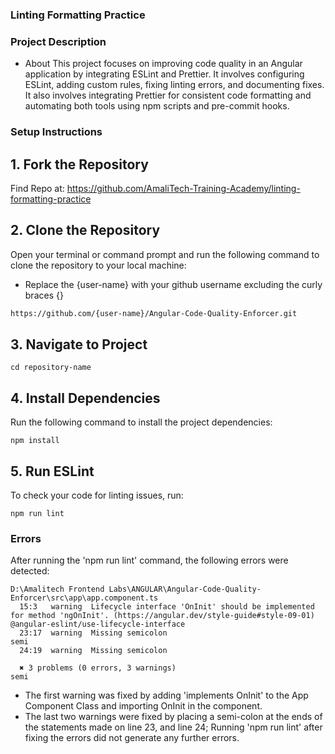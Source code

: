 ### Linting Formatting Practice

### Project Description
 - About
This project focuses on improving code quality in an Angular application by integrating ESLint and Prettier. It involves configuring ESLint, adding custom rules, fixing linting errors, and documenting fixes. It also involves integrating Prettier for consistent code formatting and automating both tools using npm scripts and pre-commit hooks.

### Setup Instructions

## 1. Fork the Repository
Find Repo at: https://github.com/AmaliTech-Training-Academy/linting-formatting-practice

## 2. Clone the Repository
Open your terminal or command prompt and run the following command to clone the repository to your local machine:
- Replace the {user-name} with your github username excluding the curly braces {}
```bash
https://github.com/{user-name}/Angular-Code-Quality-Enforcer.git
```

## 3. Navigate to Project
```
cd repository-name
```

## 4. Install Dependencies
Run the following command to install the project dependencies:
```
npm install
```

<!-- ## 5. Install ESLint and Related Packages
Run the following commands to install ESLint and its necessary plugins:
```
npm install --save-dev eslint@9.10.0 @typescript-eslint/parser @typescript-eslint/eslint-plugin eslint-plugin-import
``` -->

## 5. Run ESLint
To check your code for linting issues, run:
```
npm run lint
```

### Errors
After running the 'npm run lint' command, the following errors were detected:
```
D:\Amalitech Frontend Labs\ANGULAR\Angular-Code-Quality-Enforcer\src\app\app.component.ts
  15:3   warning  Lifecycle interface 'OnInit' should be implemented for method 'ngOnInit'. (https://angular.dev/style-guide#style-09-01)  @angular-eslint/use-lifecycle-interface
  23:17  warning  Missing semicolon                                                                                                        semi
  24:19  warning  Missing semicolon  
  
  ✖ 3 problems (0 errors, 3 warnings)                                                                                                      semi
```

- The first warning was fixed by adding 'implements OnInit' to the App Component Class and importing OnInit in the component.
- The last two warnings were fixed by placing a semi-colon at the ends of the statements made on line 23, and line 24;
Running 'npm run lint' after fixing the errors did not generate any further errors. 


